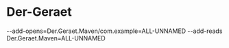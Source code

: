# Der-Geraet



--add-opens=Der.Geraet.Maven/com.example=ALL-UNNAMED --add-reads Der.Geraet.Maven=ALL-UNNAMED
